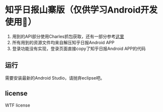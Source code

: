 知乎日报山寨版（仅供学习Android开发使用:beer:）
=====================
1. 用到的API部分使用Charles抓包获取，还有一部分参考[这里](https://github.com/izzyleung/ZhihuDailyPurify/wiki/%E7%9F%A5%E4%B9%8E%E6%97%A5%E6%8A%A5-API-%E5%88%86%E6%9E%90)
2. 所有用到的资源文件均来自解压知乎日报Android APP
3. 登录功能没有实现，登录页面直接copy了知乎日报Android APP的代码

运行
------------
需要安装最新的Android Studio，请抛弃eclipse吧。

license
------------
WTF license
